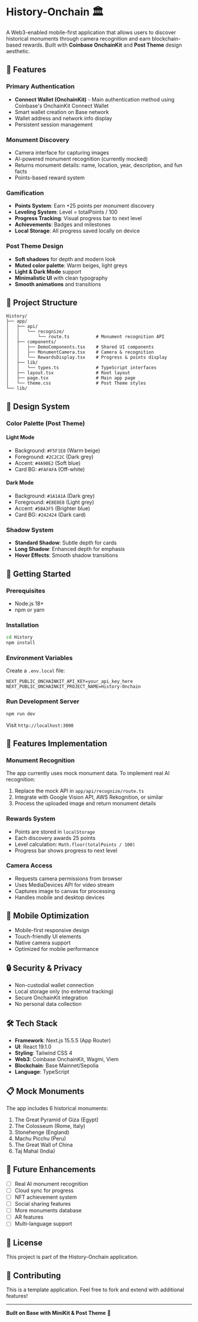 # History-Onchain 🏛️

A Web3-enabled mobile-first application that allows users to discover historical monuments through camera recognition and earn blockchain-based rewards. Built with **Coinbase OnchainKit** and **Post Theme** design aesthetic.

## 🌟 Features

### Primary Authentication
- **Connect Wallet (OnchainKit)** - Main authentication method using Coinbase's OnchainKit Connect Wallet
- Smart wallet creation on Base network
- Wallet address and network info display
- Persistent session management

### Monument Discovery
- Camera interface for capturing images
- AI-powered monument recognition (currently mocked)
- Returns monument details: name, location, year, description, and fun facts
- Points-based reward system

### Gamification
- **Points System**: Earn +25 points per monument discovery
- **Leveling System**: Level = totalPoints / 100
- **Progress Tracking**: Visual progress bar to next level
- **Achievements**: Badges and milestones
- **Local Storage**: All progress saved locally on device

### Post Theme Design
- **Soft shadows** for depth and modern look
- **Muted color palette**: Warm beiges, light greys
- **Light & Dark Mode** support
- **Minimalistic UI** with clean typography
- **Smooth animations** and transitions

## 📁 Project Structure

```
History/
├── app/
│   ├── api/
│   │   └── recognize/
│   │       └── route.ts          # Monument recognition API
│   ├── components/
│   │   ├── DemoComponents.tsx    # Shared UI components
│   │   ├── MonumentCamera.tsx    # Camera & recognition
│   │   └── RewardsDisplay.tsx    # Progress & points display
│   ├── lib/
│   │   └── types.ts              # TypeScript interfaces
│   ├── layout.tsx                # Root layout
│   ├── page.tsx                  # Main app page
│   └── theme.css                 # Post Theme styles
└── lib/
```

## 🎨 Design System

### Color Palette (Post Theme)

#### Light Mode
- Background: `#F5F1E8` (Warm beige)
- Foreground: `#2C2C2C` (Dark grey)
- Accent: `#4A90E2` (Soft blue)
- Card BG: `#FAFAFA` (Off-white)

#### Dark Mode
- Background: `#1A1A1A` (Dark grey)
- Foreground: `#E8E8E8` (Light grey)
- Accent: `#5BA3F5` (Brighter blue)
- Card BG: `#242424` (Dark card)

### Shadow System
- **Standard Shadow**: Subtle depth for cards
- **Long Shadow**: Enhanced depth for emphasis
- **Hover Effects**: Smooth shadow transitions

## 🚀 Getting Started

### Prerequisites
- Node.js 18+
- npm or yarn

### Installation

```bash
cd History
npm install
```

### Environment Variables

Create a `.env.local` file:

```env
NEXT_PUBLIC_ONCHAINKIT_API_KEY=your_api_key_here
NEXT_PUBLIC_ONCHAINKIT_PROJECT_NAME=History-Onchain
```

### Run Development Server

```bash
npm run dev
```

Visit `http://localhost:3000`

## 🔑 Features Implementation

### Monument Recognition

The app currently uses mock monument data. To implement real AI recognition:

1. Replace the mock API in `app/api/recognize/route.ts`
2. Integrate with Google Vision API, AWS Rekognition, or similar
3. Process the uploaded image and return monument details

### Rewards System

- Points are stored in `localStorage`
- Each discovery awards 25 points
- Level calculation: `Math.floor(totalPoints / 100)`
- Progress bar shows progress to next level

### Camera Access

- Requests camera permissions from browser
- Uses MediaDevices API for video stream
- Captures image to canvas for processing
- Handles mobile and desktop devices

## 📱 Mobile Optimization

- Mobile-first responsive design
- Touch-friendly UI elements
- Native camera support
- Optimized for mobile performance

## 🔒 Security & Privacy

- Non-custodial wallet connection
- Local storage only (no external tracking)
- Secure OnchainKit integration
- No personal data collection

## 🛠️ Tech Stack

- **Framework**: Next.js 15.5.5 (App Router)
- **UI**: React 19.1.0
- **Styling**: Tailwind CSS 4
- **Web3**: Coinbase OnchainKit, Wagmi, Viem
- **Blockchain**: Base Mainnet/Sepolia
- **Language**: TypeScript

## 📋 Mock Monuments

The app includes 6 historical monuments:
1. The Great Pyramid of Giza (Egypt)
2. The Colosseum (Rome, Italy)
3. Stonehenge (England)
4. Machu Picchu (Peru)
5. The Great Wall of China
6. Taj Mahal (India)

## 🚧 Future Enhancements

- [ ] Real AI monument recognition
- [ ] Cloud sync for progress
- [ ] NFT achievement system
- [ ] Social sharing features
- [ ] More monuments database
- [ ] AR features
- [ ] Multi-language support

## 📄 License

This project is part of the History-Onchain application.

## 🤝 Contributing

This is a template application. Feel free to fork and extend with additional features!

---

**Built on Base with MiniKit & Post Theme** 🎨
